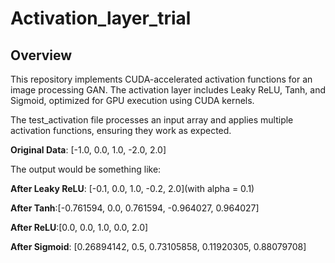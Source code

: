 # Activation_layer_trial

## Overview

This repository implements CUDA-accelerated activation functions for an image processing GAN. The activation layer includes Leaky ReLU, Tanh, and Sigmoid, optimized for GPU execution using CUDA kernels.

The test_activation file processes an input array and applies multiple activation functions, ensuring they work as expected.


**Original Data**: [-1.0, 0.0, 1.0, -2.0, 2.0]

The output would be something like:

**After Leaky ReLU**: [-0.1, 0.0, 1.0, -0.2, 2.0](with alpha = 0.1)

**After Tanh**:[-0.761594, 0.0, 0.761594, -0.964027, 0.964027]

**After ReLU**:[0.0, 0.0, 1.0, 0.0, 2.0]

**After Sigmoid**: [0.26894142, 0.5, 0.73105858, 0.11920305, 0.88079708]
